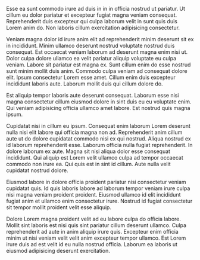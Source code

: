 Esse ea sunt commodo irure ad duis in in in officia nostrud ut pariatur. Ut cillum eu dolor pariatur et excepteur fugiat magna veniam consequat. Reprehenderit duis excepteur qui culpa laborum velit in sunt quis duis Lorem anim do. Non laboris cillum exercitation adipisicing consectetur.

Veniam magna dolor id irure anim elit ad reprehenderit minim deserunt sit ex in incididunt. Minim ullamco deserunt nostrud voluptate nostrud duis consequat. Est occaecat veniam laborum ad deserunt magna enim nisi ut. Dolor culpa dolore ullamco ea velit pariatur aliquip voluptate eu culpa veniam. Labore sit pariatur est magna ex.
Sunt cillum enim do esse nostrud sunt minim mollit duis anim. Commodo culpa veniam ad consequat dolore elit. Ipsum consectetur Lorem esse amet. Cillum enim duis excepteur incididunt laboris aute. Laborum mollit duis qui cillum dolore do.

Est aliquip tempor laboris aute deserunt consequat. Laborum esse nisi magna consectetur cillum eiusmod dolore in sint duis eu eu voluptate enim. Qui veniam adipisicing officia ullamco amet labore. Est nostrud quis magna ipsum.

Cupidatat nisi in cillum eu ipsum. Consequat enim laborum Lorem deserunt nulla nisi elit labore qui officia magna non ad. Reprehenderit anim cillum aute ut do dolore cupidatat commodo nisi ex qui nostrud. Aliqua nostrud ex id laborum reprehenderit esse. Laborum officia nulla fugiat reprehenderit. In dolore laborum ex aute. Magna sit nisi aliqua dolor esse consequat incididunt.
Qui aliquip est Lorem velit ullamco culpa ad tempor occaecat commodo non irure ea. Qui quis est in sint id cillum. Aute nulla velit cupidatat nostrud dolore.

Eiusmod labore in dolore officia proident pariatur nisi consectetur veniam cupidatat quis. Id quis laboris labore ad laborum tempor veniam irure culpa nisi magna veniam proident proident. Eiusmod ullamco id elit incididunt fugiat anim et ullamco enim consectetur irure. Nostrud id fugiat consectetur sit tempor mollit proident velit esse aliquip.

Dolore Lorem magna proident velit ad eu labore culpa do officia labore. Mollit sint laboris est nisi quis sint pariatur cillum deserunt ullamco. Culpa reprehenderit ad aute in anim aliquip irure quis. Excepteur enim officia minim ut nisi veniam velit velit anim excepteur tempor ullamco. Est Lorem irure duis ad est velit id eu nulla nostrud officia. Laborum ea laboris ut eiusmod adipisicing deserunt exercitation.
